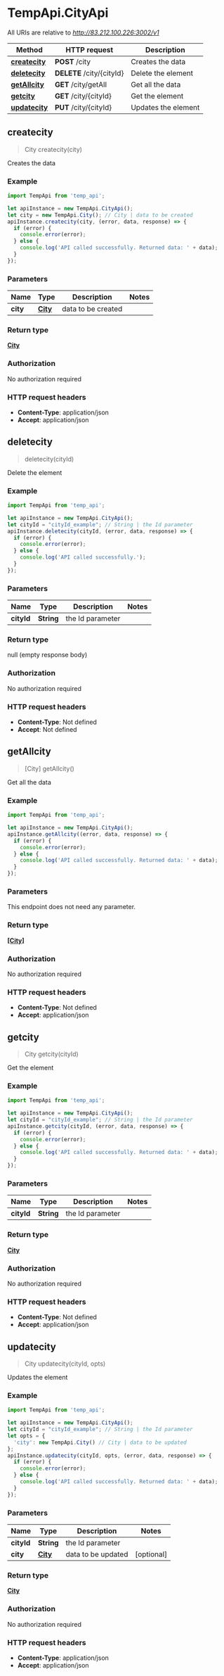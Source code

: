 # TempApi.CityApi

All URIs are relative to *http://83.212.100.226:3002/v1*

Method | HTTP request | Description
------------- | ------------- | -------------
[**createcity**](CityApi.md#createcity) | **POST** /city | Creates the data
[**deletecity**](CityApi.md#deletecity) | **DELETE** /city/{cityId} | Delete the element
[**getAllcity**](CityApi.md#getAllcity) | **GET** /city/getAll | Get all the data
[**getcity**](CityApi.md#getcity) | **GET** /city/{cityId} | Get the element
[**updatecity**](CityApi.md#updatecity) | **PUT** /city/{cityId} | Updates the element



## createcity

> City createcity(city)

Creates the data

### Example

```javascript
import TempApi from 'temp_api';

let apiInstance = new TempApi.CityApi();
let city = new TempApi.City(); // City | data to be created
apiInstance.createcity(city, (error, data, response) => {
  if (error) {
    console.error(error);
  } else {
    console.log('API called successfully. Returned data: ' + data);
  }
});
```

### Parameters


Name | Type | Description  | Notes
------------- | ------------- | ------------- | -------------
 **city** | [**City**](City.md)| data to be created | 

### Return type

[**City**](City.md)

### Authorization

No authorization required

### HTTP request headers

- **Content-Type**: application/json
- **Accept**: application/json


## deletecity

> deletecity(cityId)

Delete the element

### Example

```javascript
import TempApi from 'temp_api';

let apiInstance = new TempApi.CityApi();
let cityId = "cityId_example"; // String | the Id parameter
apiInstance.deletecity(cityId, (error, data, response) => {
  if (error) {
    console.error(error);
  } else {
    console.log('API called successfully.');
  }
});
```

### Parameters


Name | Type | Description  | Notes
------------- | ------------- | ------------- | -------------
 **cityId** | **String**| the Id parameter | 

### Return type

null (empty response body)

### Authorization

No authorization required

### HTTP request headers

- **Content-Type**: Not defined
- **Accept**: Not defined


## getAllcity

> [City] getAllcity()

Get all the data

### Example

```javascript
import TempApi from 'temp_api';

let apiInstance = new TempApi.CityApi();
apiInstance.getAllcity((error, data, response) => {
  if (error) {
    console.error(error);
  } else {
    console.log('API called successfully. Returned data: ' + data);
  }
});
```

### Parameters

This endpoint does not need any parameter.

### Return type

[**[City]**](City.md)

### Authorization

No authorization required

### HTTP request headers

- **Content-Type**: Not defined
- **Accept**: application/json


## getcity

> City getcity(cityId)

Get the element

### Example

```javascript
import TempApi from 'temp_api';

let apiInstance = new TempApi.CityApi();
let cityId = "cityId_example"; // String | the Id parameter
apiInstance.getcity(cityId, (error, data, response) => {
  if (error) {
    console.error(error);
  } else {
    console.log('API called successfully. Returned data: ' + data);
  }
});
```

### Parameters


Name | Type | Description  | Notes
------------- | ------------- | ------------- | -------------
 **cityId** | **String**| the Id parameter | 

### Return type

[**City**](City.md)

### Authorization

No authorization required

### HTTP request headers

- **Content-Type**: Not defined
- **Accept**: application/json


## updatecity

> City updatecity(cityId, opts)

Updates the element

### Example

```javascript
import TempApi from 'temp_api';

let apiInstance = new TempApi.CityApi();
let cityId = "cityId_example"; // String | the Id parameter
let opts = {
  'city': new TempApi.City() // City | data to be updated
};
apiInstance.updatecity(cityId, opts, (error, data, response) => {
  if (error) {
    console.error(error);
  } else {
    console.log('API called successfully. Returned data: ' + data);
  }
});
```

### Parameters


Name | Type | Description  | Notes
------------- | ------------- | ------------- | -------------
 **cityId** | **String**| the Id parameter | 
 **city** | [**City**](City.md)| data to be updated | [optional] 

### Return type

[**City**](City.md)

### Authorization

No authorization required

### HTTP request headers

- **Content-Type**: application/json
- **Accept**: application/json

